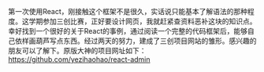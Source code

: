 第一次使用React，刚接触这个框架不是很久，实话说只能基本了解语法的那种程度。这学期参加三创比赛，正好要设计网页，我就赶紧查资料恶补这块的知识点。幸好找到一个很好的关于React的事例，通过阅读一个完整的代码框架后，能够自己依样画葫芦写点东西。经过两天的努力，建成了三创项目网站的雏形。感兴趣的朋友可以了解下。原版大神的项目网址如下：https://github.com/yezihaohao/react-admin
